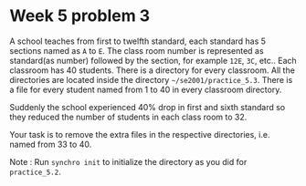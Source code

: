 # Week 5 problem 3

A school teaches from first to twelfth standard, each standard has 5 sections named as ` A ` to ` E `. The class room number is represented as standard(as number) followed by the section, for example ` 12E `, ` 3C `, etc..
Each classroom has 40 students. There is a directory for every classroom. All the directories are located inside the directory ` ~/se2001/practice_5.3 `. There is a file for every student named from 1 to 40 in every classroom directory.

Suddenly the school experienced 40% drop in first and sixth standard so they reduced the number of students in each class room to 32. 

Your task is to remove the extra files in the respective directories, i.e. named from 33 to 40.

Note : Run ` synchro init ` to initialize the directory as you did for ` practice_5.2 `.
